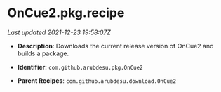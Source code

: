 # OnCue2.pkg.recipe

_Last updated 2021-12-23 19:58:07Z_

- **Description**: Downloads the current release version of OnCue2 and builds a package.

- **Identifier**: `com.github.arubdesu.pkg.OnCue2`

- **Parent Recipes**: `com.github.arubdesu.download.OnCue2`